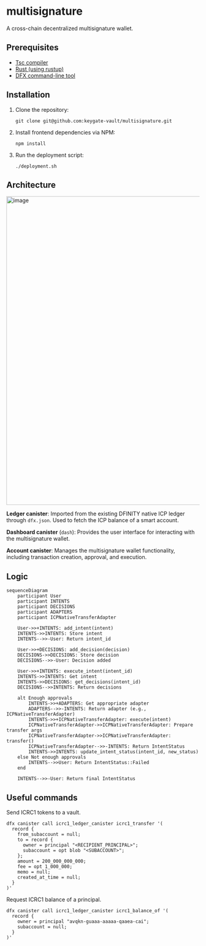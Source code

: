 # multisignature
A cross-chain decentralized multisignature wallet.

## Prerequisites
* [Tsc compiler](https://www.typescriptlang.org/download/) 
* [Rust (using rustup)](https://www.rust-lang.org/tools/install)
* [DFX command-line tool](https://internetcomputer.org/docs/current/developer-docs/getting-started/install/#installing-dfx-via-dfxvm)

## Installation
1. Clone the repository:
   ```
   git clone git@github.com:keygate-vault/multisignature.git
   ```
2. Install frontend dependencies via NPM:
   ```
   npm install
   ```
3. Run the deployment script:
   ```
   ./deployment.sh
   ```

## Architecture
<img width="804" alt="image" src="https://github.com/user-attachments/assets/66a939de-133a-4c2f-a1d8-290101df6c80">

**Ledger canister**: Imported from the existing DFINITY native ICP ledger through `dfx.json`. Used to fetch the ICP balance of a smart account.

**Dashboard canister** (`dash`): Provides the user interface for interacting with the multisignature wallet.

**Account canister**: Manages the multisignature wallet functionality, including transaction creation, approval, and execution.

## Logic
```mermaid
sequenceDiagram
    participant User
    participant INTENTS
    participant DECISIONS
    participant ADAPTERS
    participant ICPNativeTransferAdapter

    User->>+INTENTS: add_intent(intent)
    INTENTS->>INTENTS: Store intent
    INTENTS-->>-User: Return intent_id

    User->>+DECISIONS: add_decision(decision)
    DECISIONS->>DECISIONS: Store decision
    DECISIONS-->>-User: Decision added

    User->>+INTENTS: execute_intent(intent_id)
    INTENTS->>INTENTS: Get intent
    INTENTS->>DECISIONS: get_decisions(intent_id)
    DECISIONS-->>INTENTS: Return decisions

    alt Enough approvals
        INTENTS->>+ADAPTERS: Get appropriate adapter
        ADAPTERS-->>-INTENTS: Return adapter (e.g., ICPNativeTransferAdapter)
        INTENTS->>+ICPNativeTransferAdapter: execute(intent)
        ICPNativeTransferAdapter->>ICPNativeTransferAdapter: Prepare transfer args
        ICPNativeTransferAdapter->>ICPNativeTransferAdapter: transfer()
        ICPNativeTransferAdapter-->>-INTENTS: Return IntentStatus
        INTENTS->>INTENTS: update_intent_status(intent_id, new_status)
    else Not enough approvals
        INTENTS-->>User: Return IntentStatus::Failed
    end

    INTENTS-->>-User: Return final IntentStatus
```

## Useful commands

Send ICRC1 tokens to a vault.
```
dfx canister call icrc1_ledger_canister icrc1_transfer '(
  record {
    from_subaccount = null;
    to = record {
      owner = principal "<RECIPIENT_PRINCIPAL>";
      subaccount = opt blob "<SUBACCOUNT>";
    };
    amount = 200_000_000_000;
    fee = opt 1_000_000;
    memo = null;
    created_at_time = null;
  }
)'
```

Request ICRC1 balance of a principal.
```
dfx canister call icrc1_ledger_canister icrc1_balance_of '(
  record {
    owner = principal "avqkn-guaaa-aaaaa-qaaea-cai";
    subaccount = null;
  }
)'
```

